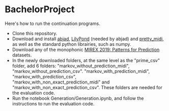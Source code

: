 # BachelorProject

Here's how to run the continuation programs.

- Clone this repository.
- Download and install <a href="https://abjad.github.io/">abjad</a>, <a href="http://lilypond.org">LilyPond</a> (needed by abjad) and <a href="https://github.com/craffel/pretty-midi">pretty_midi</a>, as well as the standard python librairies, such as numpy.
- Download any of the monophonic  <a href="https://www.music-ir.org/mirex/wiki/2019:Patterns_for_Prediction#Data">MIREX 2019: Patterns for Prediction</a> datasets.
- In the newly downloaded folders, at the same level as the "prime_csv" folder, add 6 folders: "markov_without_prediction_midi", "markov_without_prediction_csv". "markov_with_prediction_midi", "markov_with_prediction_csv", "markov_with_non_exact_prediction_midi" and "markov_with_non_exact_prediction_csv". These folders are needed for the evaluation code.
- Run the notebook Generation/Generation.ipynb, and follow the instructions to run the evaluation code.
